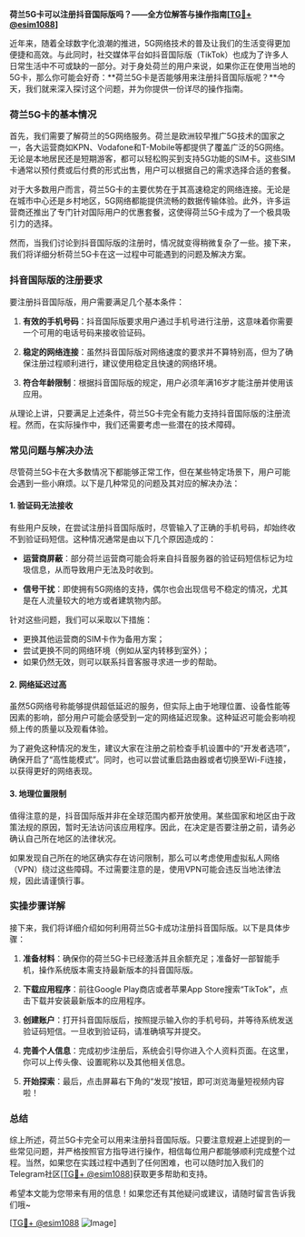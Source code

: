 **荷兰5G卡可以注册抖音国际版吗？——全方位解答与操作指南[[TG💪+ @esim1088](https://t.me/s/esim1088)]**

近年来，随着全球数字化浪潮的推进，5G网络技术的普及让我们的生活变得更加便捷和高效。与此同时，社交媒体平台如抖音国际版（TikTok）也成为了许多人日常生活中不可或缺的一部分。对于身处荷兰的用户来说，如果你正在使用当地的5G卡，那么你可能会好奇：**荷兰5G卡是否能够用来注册抖音国际版呢？**今天，我们就来深入探讨这个问题，并为你提供一份详尽的操作指南。

### 荷兰5G卡的基本情况

首先，我们需要了解荷兰的5G网络服务。荷兰是欧洲较早推广5G技术的国家之一，各大运营商如KPN、Vodafone和T-Mobile等都提供了覆盖广泛的5G网络。无论是本地居民还是短期游客，都可以轻松购买到支持5G功能的SIM卡。这些SIM卡通常以预付费或后付费的形式出售，用户可以根据自己的需求选择合适的套餐。

对于大多数用户而言，荷兰5G卡的主要优势在于其高速稳定的网络连接。无论是在城市中心还是乡村地区，5G网络都能提供流畅的数据传输体验。此外，许多运营商还推出了专门针对国际用户的优惠套餐，这使得荷兰5G卡成为了一个极具吸引力的选择。

然而，当我们讨论到抖音国际版的注册时，情况就变得稍微复杂了一些。接下来，我们将详细分析荷兰5G卡在这一过程中可能遇到的问题及解决方案。

### 抖音国际版的注册要求

要注册抖音国际版，用户需要满足几个基本条件：

1. **有效的手机号码**：抖音国际版要求用户通过手机号进行注册，这意味着你需要一个可用的电话号码来接收验证码。
   
2. **稳定的网络连接**：虽然抖音国际版对网络速度的要求并不算特别高，但为了确保注册过程顺利进行，建议使用稳定且快速的网络环境。

3. **符合年龄限制**：根据抖音国际版的规定，用户必须年满16岁才能注册并使用该应用。

从理论上讲，只要满足上述条件，荷兰5G卡完全有能力支持抖音国际版的注册流程。然而，在实际操作中，我们还需要考虑一些潜在的技术障碍。

### 常见问题与解决办法

尽管荷兰5G卡在大多数情况下都能够正常工作，但在某些特定场景下，用户可能会遇到一些小麻烦。以下是几种常见的问题及其对应的解决办法：

#### 1. 验证码无法接收

有些用户反映，在尝试注册抖音国际版时，尽管输入了正确的手机号码，却始终收不到验证码短信。这种情况通常是由以下几个原因造成的：

- **运营商屏蔽**：部分荷兰运营商可能会将来自抖音服务器的验证码短信标记为垃圾信息，从而导致用户无法及时收到。
  
- **信号干扰**：即使拥有5G网络的支持，偶尔也会出现信号不稳定的情况，尤其是在人流量较大的地方或者建筑物内部。

针对这些问题，我们可以采取以下措施：

- 更换其他运营商的SIM卡作为备用方案；
- 尝试更换不同的网络环境（例如从室内转移到室外）；
- 如果仍然无效，则可以联系抖音客服寻求进一步的帮助。

#### 2. 网络延迟过高

虽然5G网络号称能够提供超低延迟的服务，但实际上由于地理位置、设备性能等因素的影响，部分用户可能会感受到一定的网络延迟现象。这种延迟可能会影响视频上传的质量以及观看体验。

为了避免这种情况的发生，建议大家在注册之前检查手机设置中的“开发者选项”，确保开启了“高性能模式”。同时，也可以尝试重启路由器或者切换至Wi-Fi连接，以获得更好的网络表现。

#### 3. 地理位置限制

值得注意的是，抖音国际版并非在全球范围内都开放使用。某些国家和地区由于政策法规的原因，暂时无法访问该应用程序。因此，在决定是否要注册之前，请务必确认自己所在地区的法律状况。

如果发现自己所在的地区确实存在访问限制，那么可以考虑使用虚拟私人网络（VPN）绕过这些障碍。不过需要注意的是，使用VPN可能会违反当地法律法规，因此请谨慎行事。

### 实操步骤详解

接下来，我们将详细介绍如何利用荷兰5G卡成功注册抖音国际版。以下是具体步骤：

1. **准备材料**：确保你的荷兰5G卡已经激活并且余额充足；准备好一部智能手机，操作系统版本需支持最新版本的抖音国际版。

2. **下载应用程序**：前往Google Play商店或者苹果App Store搜索“TikTok”，点击下载并安装最新版本的应用程序。

3. **创建账户**：打开抖音国际版后，按照提示输入你的手机号码，并等待系统发送验证码短信。一旦收到验证码，请准确填写并提交。

4. **完善个人信息**：完成初步注册后，系统会引导你进入个人资料页面。在这里，你可以上传头像、设置昵称以及其他相关信息。

5. **开始探索**：最后，点击屏幕右下角的“发现”按钮，即可浏览海量短视频内容啦！

### 总结

综上所述，荷兰5G卡完全可以用来注册抖音国际版。只要注意规避上述提到的一些常见问题，并严格按照官方指导进行操作，相信每位用户都能够顺利完成整个过程。当然，如果您在实践过程中遇到了任何困难，也可以随时加入我们的Telegram社区[[TG💪+ @esim1088](https://t.me/s/esim1088)]获取更多帮助和支持。

希望本文能为您带来有用的信息！如果您还有其他疑问或建议，请随时留言告诉我们哦~

[[TG💪+ @esim1088](https://t.me/s/esim1088) ![Image](https://i.postimg.cc/4NQfJmqS/Snipaste-2025-05-13-00-14-12.png)]